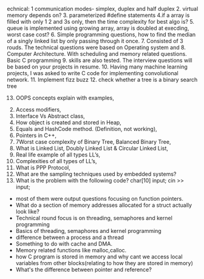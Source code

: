 echnical:
1 communication modes- simplex, duplex and half duplex
2. virtual memory depends on?
3. parameterized #define statements
4.if a array is filled with only 1 2 and 3s only, then the time complexity for best algo is?
5. queue is implemented using growing array, array is doubled at execding, worst case cost?
6. Simple programming questions, how to find the median of a singly linked list by only passing through it once.
7. Consisted of 3 rouds. The technical questions were based on Operating system and 
8. Computer Architecture. With scheduling and memory related questions. Basic C programming
9.  skills are also tested. The interview questions will be based on your projects in resume.
10.   Having many machine learning projects, I was asked to write C code for implementing convolutional network.
11.   Implement fizz buzz
12.   check whether a tree is a binary search tree

13.  OOPS concepts explain with examples,
2) Access modifiers,
3) Interface Vs Abstract class,
4) How object is created and stored in Heap,
5) Equals and HashCode method. (Definition, not working),
6) Pointers in C++, 
7) 7Worst case complexity of Binary Tree, Balanced Binary Tree,
8) What is Linked List, Doubly Linked List & Circular Linked List,
9) Real life example of all types LL’s,
10) Complexities of all types of LL’s,
11) What is PPP Protocol,
12) What are the sampling techniques used by embedded systems?
13) What is the problem with the following code?
char[10] input;
cin >> input;

- most of them were output questions focusing on function pointers. 
- What do a section of memory addresses allocated for a struct actually look like?
-  Technical round focus is on threading, semaphores and kernel programming
-  Basics of threading, semaphores and kernel programming
-   difference between a process and a thread
-   Something to do with cache and DMA.
-   Memory related functions like malloc,calloc.
-   how C program is stored in memory and why cant we access local variables from other blocks(relating to how they are stored in memory)
-   What's the difference between pointer and reference?
